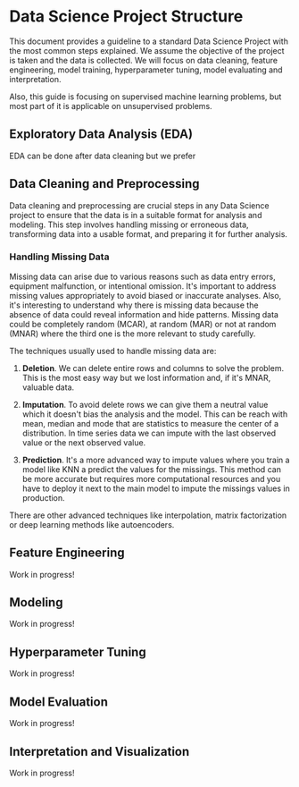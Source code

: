 # Data Science Project Structure

This document provides a guideline to a standard Data Science Project with the most common steps explained. We assume the objective of the project is taken and the data is collected. We will focus on data cleaning, feature engineering, model training, hyperparameter tuning, model evaluating and interpretation.

Also, this guide is focusing on supervised machine learning problems, but most part of it is applicable on unsupervised problems.

## Exploratory Data Analysis (EDA)

EDA can be done after data cleaning but we prefer

## Data Cleaning and Preprocessing

Data cleaning and preprocessing are crucial steps in any Data Science project to ensure that the data is in a suitable format for analysis and modeling. This step involves handling missing or erroneous data, transforming data into a usable format, and preparing it for further analysis.

### Handling Missing Data

Missing data can arise due to various reasons such as data entry errors, equipment malfunction, or intentional omission. It's important to address missing values appropriately to avoid biased or inaccurate analyses. Also, it's interesting to understand why there is missing data because the absence of data could reveal information and hide patterns. Missing data could be completely random (MCAR), at random (MAR) or not at random (MNAR) where the third one is the more relevant to study carefully.

The techniques usually used to handle missing data are:

1. **Deletion**. We can delete entire rows and columns to solve the problem. This is the most easy way but we lost information and, if it's MNAR, valuable data.

2. **Imputation**. To avoid delete rows we can give them a neutral value which it doesn't bias the analysis and the model. This can be reach with mean, median and mode that are statistics to measure the center of a distribution. In time series data we can impute with the last observed value or the next observed value.

3. **Prediction**. It's a more advanced way to impute values where you train a model like KNN a predict the values for the missings. This method can be more accurate but requires more computational resources and you have to deploy it next to the main model to impute the missings values in production.

There are other advanced techniques like interpolation, matrix factorization or deep learning methods like autoencoders.

## Feature Engineering

Work in progress!

## Modeling

Work in progress!

## Hyperparameter Tuning

Work in progress!

## Model Evaluation

Work in progress!

## Interpretation and Visualization

Work in progress!
